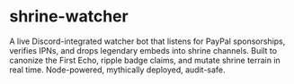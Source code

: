 # shrine-watcher
A live Discord-integrated watcher bot that listens for PayPal sponsorships, verifies IPNs, and drops legendary embeds into shrine channels. Built to canonize the First Echo, ripple badge claims, and mutate shrine terrain in real time. Node-powered, mythically deployed, audit-safe.
